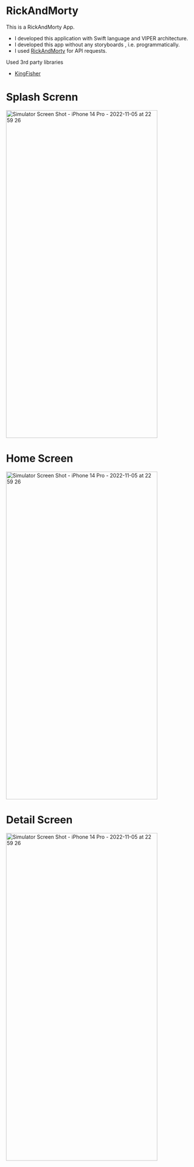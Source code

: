 # RickAndMorty

This is a RickAndMorty App.

* I developed this application with Swift language and VIPER architecture.
* I developed this app without any storyboards , i.e. programmatically.
* I used [RickAndMorty](https://rickandmortyapi.com) for API requests.

 Used 3rd party libraries 
 
 * [KingFisher](https://github.com/onevcat/Kingfisher) 


 # Splash Screnn
 
 <img src="https://user-images.githubusercontent.com/109242794/232150478-1c3c39d8-8e70-48bd-9acf-1ade80c67fa3.png" alt="Simulator Screen Shot - iPhone 14 Pro - 2022-11-05 at 22 59 26" width="414" height="896"/>

 # Home Screen
  
 <img src="https://user-images.githubusercontent.com/109242794/232150492-0b2fe275-a892-4967-b752-feaa5889b045.png" alt="Simulator Screen Shot - iPhone 14 Pro - 2022-11-05 at 22 59 26" width="414" height="896"/>

 # Detail Screen
 
  <img src="https://user-images.githubusercontent.com/109242794/232150513-5b0bfe5b-8052-4e32-b040-f903e17585be.png" alt="Simulator Screen Shot - iPhone 14 Pro - 2022-11-05 at 22 59 26" width="414" height="896"/>
